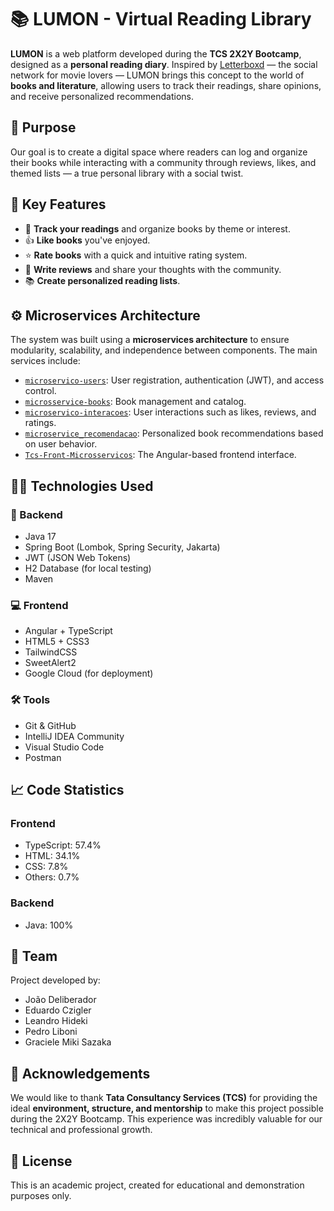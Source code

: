 # 📚 LUMON - Virtual Reading Library

**LUMON** is a web platform developed during the **TCS 2X2Y Bootcamp**, designed as a **personal reading diary**. Inspired by [Letterboxd](https://letterboxd.com/) — the social network for movie lovers — LUMON brings this concept to the world of **books and literature**, allowing users to track their readings, share opinions, and receive personalized recommendations.

## 🌟 Purpose

Our goal is to create a digital space where readers can log and organize their books while interacting with a community through reviews, likes, and themed lists — a true personal library with a social twist.

## 🧩 Key Features

- 📘 **Track your readings** and organize books by theme or interest.
- 👍 **Like books** you've enjoyed.
- ⭐ **Rate books** with a quick and intuitive rating system.
- 📝 **Write reviews** and share your thoughts with the community.
- 📚 **Create personalized reading lists**.

## ⚙️ Microservices Architecture

The system was built using a **microservices architecture** to ensure modularity, scalability, and independence between components. The main services include:

- [`microservico-users`](https://github.com/Leleco04/microservico-users): User registration, authentication (JWT), and access control.
- [`microsservice-books`](https://github.com/Libonico/microsservice-books): Book management and catalog.
- [`microservico-interacoes`](https://github.com/Leleco04/microservico-interacoes): User interactions such as likes, reviews, and ratings.
- [`microservice_recomendacao`](https://github.com/mikisazaka/microservice_recomendacao): Personalized book recommendations based on user behavior.
- [`Tcs-Front-Microsservicos`](https://github.com/mikisazaka/Tcs-Front-Microsservicos): The Angular-based frontend interface.

## 🧑‍💻 Technologies Used

### 🔧 Backend

- Java 17
- Spring Boot (Lombok, Spring Security, Jakarta)
- JWT (JSON Web Tokens)
- H2 Database (for local testing)
- Maven

### 💻 Frontend

- Angular + TypeScript
- HTML5 + CSS3
- TailwindCSS
- SweetAlert2
- Google Cloud (for deployment)

### 🛠️ Tools

- Git & GitHub
- IntelliJ IDEA Community
- Visual Studio Code
- Postman

## 📈 Code Statistics

### Frontend

- TypeScript: 57.4%
- HTML: 34.1%
- CSS: 7.8%
- Others: 0.7%

### Backend

- Java: 100%

## 👥 Team

Project developed by:

- João Deliberador  
- Eduardo Czigler  
- Leandro Hideki  
- Pedro Liboni  
- Graciele Miki Sazaka  

## 🤝 Acknowledgements

We would like to thank **Tata Consultancy Services (TCS)** for providing the ideal **environment, structure, and mentorship** to make this project possible during the 2X2Y Bootcamp. This experience was incredibly valuable for our technical and professional growth.

## 📄 License

This is an academic project, created for educational and demonstration purposes only.

